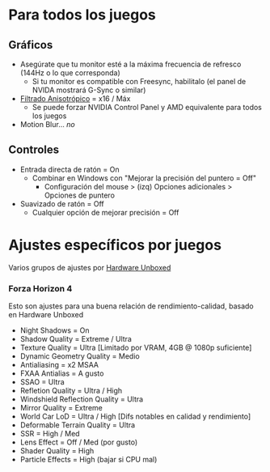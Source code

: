 # Para todos los juegos
## Gráficos
- Asegúrate que tu monitor esté a la máxima frecuencia de refresco (144Hz o lo que corresponda)
  - Si tu monitor es compatible con Freesync, habilitalo (el panel de NVIDA mostrará G-Sync o similar)
- [Filtrado Anisotrópico](https://www.pcgamingwiki.com/wiki/Glossary:Anisotropic_filtering_(AF)) = x16 / Máx
  - Se puede forzar NVIDIA Control Panel y AMD equivalente para todos los juegos
- Motion Blur... *no*
  
## Controles
- Entrada directa de ratón = On
  - Combinar en Windows con "Mejorar la precisión del puntero = Off"
     - Configuración del mouse > (izq) Opciones adicionales > Opciones de puntero
- Suavizado de ratón = Off
  - Cualquier opción de mejorar precisión = Off

# Ajustes específicos por juegos
Varios grupos de ajustes por [Hardware Unboxed](https://www.youtube.com/playlist?list=PL7m5C6_P_lnXQhO8YRLfVVMSGo0UwDIne) 
### Forza Horizon 4
Esto son ajustes para una buena relación de rendimiento-calidad, basado en Hardware Unboxed
- Night Shadows = On
- Shadow Quality = Extreme / Ultra
- Texture Quality = Ultra [Limitado por VRAM, 4GB @ 1080p suficiente]
- Dynamic Geometry Quality = Medio
- Antialiasing = x2 MSAA
- FXAA Antialias = A gusto
- SSAO = Ultra
- Refletion Quality = Ultra / High
- Windshield Reflection Quality = Ultra
- Mirror Quality = Extreme
- World Car LoD = Ultra / High [Difs notables en calidad y rendimiento]
- Deformable Terrain Quality = Ultra
- SSR = High / Med
- Lens Effect = Off / Med (por gusto)
- Shader Quality = High
- Particle Effects = High (bajar si CPU mal)
